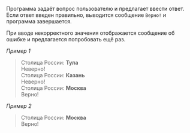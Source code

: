 Программа задаёт вопрос пользователю и предлагает ввести ответ. Если ответ введен правильно, выводится сообщение `Верно!` и программа завершается.

При вводе некорректного значения отображается сообщение об ошибке и предлагается попробовать ещё раз.

_Пример 1_  
> Столица России: **Тула**  
> Неверно!  
> Столица России: **Казань**  
> Неверно!  
> Столица России: **Москва**  
> Верно!

_Пример 2_  
> Столица России: **Москва**  
> Верно!  
